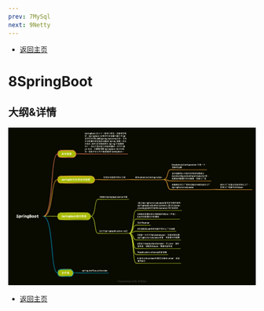 ```yaml
---
prev: 7MySql
next: 9Netty
---
```

* [返回主页](../home.md)
# 8SpringBoot
## 大纲&详情
![](../../picture/1/8SpringBoot.png)

* [返回主页](../home.md)